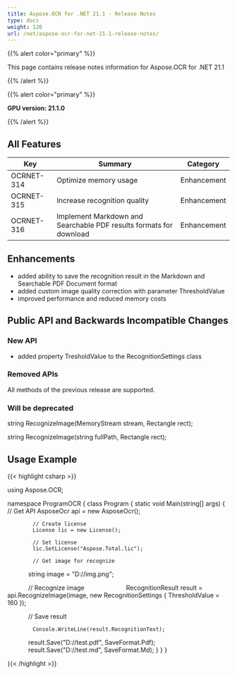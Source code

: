 ```yaml
---
title: Aspose.OCR for .NET 21.1 - Release Notes
type: docs
weight: 120
url: /net/aspose-ocr-for-net-21-1-release-notes/
---
```


{{% alert color="primary" %}}

This page contains release notes information for Aspose.OCR for .NET 21.1

{{% /alert %}}

{{% alert color="primary" %}}

**GPU version: 21.1.0**

{{% /alert %}}

## All Features

|Key|Summary|Category|
|---|---|---|
|OCRNET-314|Optimize memory usage |Enhancement|
|OCRNET-315|Increase recognition quality |Enhancement|
|OCRNET-316|Implement Markdown and Searchable PDF results formats for download |Enhancement|


## Enhancements

- added ability to save the recognition result in the Markdown and Searchable PDF Document format
- added custom image quality correction with parameter ThresholdValue
- improved performance and reduced memory costs


## Public API and Backwards Incompatible Changes

### New API

-  added property TresholdValue to the RecognitionSettings class

### Removed APIs

All methods of the previous release are supported.

### Will be deprecated

string RecognizeImage(MemoryStream stream, Rectangle rect);

string RecognizeImage(string fullPath, Rectangle rect);

## Usage Example

{{< highlight csharp >}}


using Aspose.OCR;

namespace ProgramOCR
{
    class Program
    {
        static void Main(string[] args)
        {
            // Get API
            AsposeOcr api = new AsposeOcr();

            // Create license
            License lic = new License();

            // Set license 
            lic.SetLicense("Aspose.Total.lic");

            // Get image for recognize
            string image = "D://img.png";

            // Recognize image           
            RecognitionResult result = api.RecognizeImage(image, new RecognitionSettings
                       {
                                 ThresholdValue = 160
                       });

            // Save result

			Console.WriteLine(result.RecognitionText);
			
            result.Save("D://test.pdf", SaveFormat.Pdf);
            result.Save("D://test.md", SaveFormat.Md);
        }
    }
}

{{< /highlight >}}
